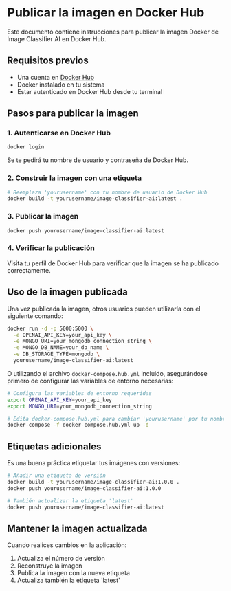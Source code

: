 # Publicar la imagen en Docker Hub

Este documento contiene instrucciones para publicar la imagen Docker de Image Classifier AI en Docker Hub.

## Requisitos previos

- Una cuenta en [Docker Hub](https://hub.docker.com/)
- Docker instalado en tu sistema
- Estar autenticado en Docker Hub desde tu terminal

## Pasos para publicar la imagen

### 1. Autenticarse en Docker Hub

```bash
docker login
```

Se te pedirá tu nombre de usuario y contraseña de Docker Hub.

### 2. Construir la imagen con una etiqueta

```bash
# Reemplaza 'yourusername' con tu nombre de usuario de Docker Hub
docker build -t yourusername/image-classifier-ai:latest .
```

### 3. Publicar la imagen

```bash
docker push yourusername/image-classifier-ai:latest
```

### 4. Verificar la publicación

Visita tu perfil de Docker Hub para verificar que la imagen se ha publicado correctamente.

## Uso de la imagen publicada

Una vez publicada la imagen, otros usuarios pueden utilizarla con el siguiente comando:

```bash
docker run -d -p 5000:5000 \
  -e OPENAI_API_KEY=your_api_key \
  -e MONGO_URI=your_mongodb_connection_string \
  -e MONGO_DB_NAME=your_db_name \
  -e DB_STORAGE_TYPE=mongodb \
  yourusername/image-classifier-ai:latest
```

O utilizando el archivo `docker-compose.hub.yml` incluido, asegurándose primero de configurar las variables de entorno necesarias:

```bash
# Configura las variables de entorno requeridas
export OPENAI_API_KEY=your_api_key
export MONGO_URI=your_mongodb_connection_string

# Edita docker-compose.hub.yml para cambiar 'yourusername' por tu nombre de usuario
docker-compose -f docker-compose.hub.yml up -d
```

## Etiquetas adicionales

Es una buena práctica etiquetar tus imágenes con versiones:

```bash
# Añadir una etiqueta de versión
docker build -t yourusername/image-classifier-ai:1.0.0 .
docker push yourusername/image-classifier-ai:1.0.0

# También actualizar la etiqueta 'latest'
docker push yourusername/image-classifier-ai:latest
```

## Mantener la imagen actualizada

Cuando realices cambios en la aplicación:

1. Actualiza el número de versión
2. Reconstruye la imagen
3. Publica la imagen con la nueva etiqueta
4. Actualiza también la etiqueta 'latest'
